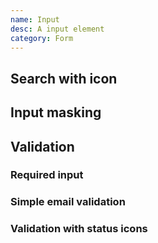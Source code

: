 ```yaml
---
name: Input
desc: A input element
category: Form
---
```


<base-knobs src="./components.json" name="base-input">
<base-input placeholder="Optional placeholder"></base-input>
</base-knobs>

## Search with icon

<base-knobs hideTabs src="./components.json" name="base-input">
<base-input type="search" placeholder="Search...">
  <ion-icon style="font-size: 2rem" slot="prepend" name="search-outline"></ion-icon>
</base-input>
</base-knobs>

## Input masking

<base-knobs hideTabs src="./components.json" name="base-input">
<base-input type="tel" mask="+(00) 000 00 000" placeholder="Enter phone number">
</base-input>
</base-knobs>

## Validation

### Required input

<base-knobs hideTabs src="./components.json" name="base-input">
<base-input required  autovalidate placeholder="Required input">
</base-input>
</base-knobs>

### Simple email validation

<base-knobs hideTabs src="./components.json" name="base-input">
<base-input required type="email" autovalidate placeholder="Enter email">
  <ion-icon style="font-size: 2rem" slot="prepend" name="mail-outline"></ion-icon>
</base-input>
</base-knobs>

### Validation with status icons

<base-knobs hideTabs src="./components.json" name="base-input">
<style>
  .input-with-status [slot="append"] {
    font-size: 2em;
    display: none;
  }
  .input-with-status [slot="prepend"] {
    font-size: 2em;
    display: block;
  }
  .input-with-status[valid] .check {
    display: block;
  }
  .input-with-status[invalid] .error {
    display: block;
  }
</style>
<base-input class="input-with-status" type="email" autovalidate placeholder="Enter email">
  <ion-icon slot="prepend" name="mail-outline"></ion-icon>
  <ion-icon slot="append" class="check" name="checkmark-outline"></ion-icon>
  <ion-icon slot="append" class="error" name="alert-circle-outline"></ion-icon>
</base-input>
</base-knobs>
